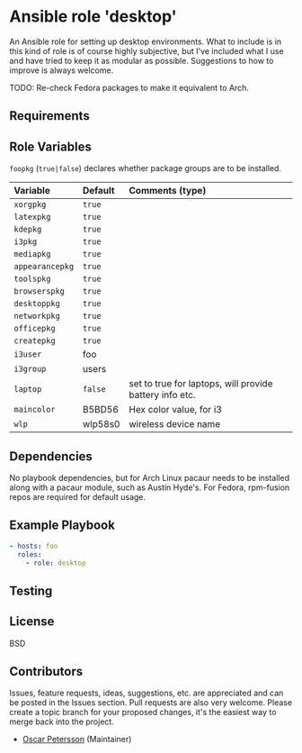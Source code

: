 # Ansible role 'desktop'

An Ansible role for setting up desktop environments. What to include is in this kind of role is of course
highly subjective, but I've included what I use and have tried to keep it as modular as possible. Suggestions
to how to improve is always welcome.

TODO: Re-check Fedora packages to make it equivalent to Arch.

## Requirements

## Role Variables
`foopkg` (`true|false`) declares whether package groups are to be installed.

| Variable                       | Default                          | Comments (type)  |
| :---                           | :---                             | :---             |
|`xorgpkg`| `true` ||
|`latexpkg`| `true` ||
|`kdepkg`| `true`||
|`i3pkg`| `true`||
|`mediapkg`| `true`||
|`appearancepkg`| `true`||
|`toolspkg`| `true`||
|`browserspkg`| `true`||
|`desktoppkg`| `true`||
|`networkpkg`| `true`||
|`officepkg`| `true`||
|`createpkg`| `true`||
|`i3user`| foo ||
|`i3group`| users ||
|`laptop` | `false` | set to true for laptops, will provide battery info etc. |
| `maincolor` | B5BD56 | Hex color value, for i3 |
| `wlp` | wlp58s0 | wireless device name |

## Dependencies
No playbook dependencies, but for Arch Linux pacaur needs to be installed along with a pacaur module, such as
Austin Hyde's.
For Fedora, rpm-fusion repos are required for default usage.

## Example Playbook
```Yaml
- hosts: foo
  roles:
    - role: desktop
```

## Testing

## License

BSD

## Contributors

Issues, feature requests, ideas, suggestions, etc. are appreciated and can be posted in the Issues section. Pull requests are also very welcome. Please create a topic branch for your proposed changes, it's the easiest way to merge back into the project.

- [Oscar Petersson](https://github.com/oscpe262/) (Maintainer)

